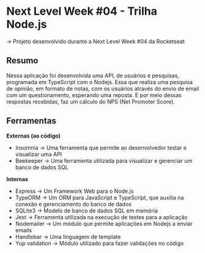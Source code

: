 # Next Level Week #04 - Trilha Node.js
-> Projeto desenvolvido durante a Next Level Week #04 da Rocketseat

## Resumo
Nessa aplicação foi desenvolvida uma API, de usuários e pesquisas, programada em TypeScript com o Nodejs. Essa que realiza uma pesquisa de opinião, em formato de notas, com os usuários através do envio de email com um questionamento, esperando uma reposta. E por meio dessas respostas recebidas, faz um cálculo do NPS (Net Promoter Score).

## Ferramentas
**Externas (ao código)**

 - Insomnia -> Uma ferramenta que permite ao desenvolvedor testar e visualizar uma API
 - Beekeeper -> Uma ferramenta utilizada para visualizar e gerenciar um banco de dados SQL

**Internas**

 - Express -> Um Framework Web para o Node.js
 - TypeORM -> Um ORM para JavaScript e TypeScript, que auxilia na conexão e gerenciamento do banco de dados
 - SQLite3 -> Modelo de banco de dados SQL em memória  
 - Jest -> Ferramenta utilizada na execução de testes para a aplicação
 - Nodemailer -> Um módulo que permite aplicações em Nodejs a enviar emails
 - Handlebar ->  Uma linguagem de template
 - Yup validation -> Módulo utilizado para fazer validações no código 
